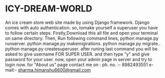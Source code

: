 # ICY-DREAM-WORLD
An ice cream store web site made by using Django framework.
Django comes with auto authentication.
so, tomake yourself a superuser you have to follow certain steps.
Firstly,Download this all file and open your terminal on same directory.
Then, Run following command lines,
python manage.py runserver.
python manage.py makemigirations.
python manage.py migrate..
python manage.py createsuperuser.
after runing last command you will be asked to give username FOR SUPER USER.
and then type "y"
and give password for your user.
now, open your admin page in server and try to login now.
for "About us" page contact me on :
ph. no. :- 8982493551
e-mail:- sharma.himanshu6600@gmail.com
